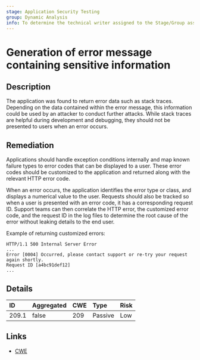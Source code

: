 ```yaml
---
stage: Application Security Testing
group: Dynamic Analysis
info: To determine the technical writer assigned to the Stage/Group associated with this page, see https://handbook.gitlab.com/handbook/product/ux/technical-writing/#assignments
---
```


# Generation of error message containing sensitive information

## Description

The application was found to return error data such as stack traces. Depending on the data contained within the error message,
this information could be used by an attacker to conduct further attacks. While stack traces are helpful during development
and debugging, they should not be presented to users when an error occurs.

## Remediation

Applications should handle exception conditions internally and map known failure types to error codes that can be displayed
to a user. These error codes should be customized to the application and returned along with the relevant HTTP error code.

When an error occurs, the application identifies the error type or class, and displays a numerical value to the
user. Requests should also be tracked so when a user is presented with an error code, it has a corresponding request ID.
Support teams can then correlate the HTTP error, the customized error code, and the request ID in the log files to
determine the root cause of the error without leaking details to the end user.

Example of returning customized errors:

```plaintext
HTTP/1.1 500 Internal Server Error
...
Error [0004] Occurred, please contact support or re-try your request again shortly.
Request ID [a4bc91def12]
...
```

## Details

| ID | Aggregated | CWE | Type | Risk |
|:---|:--------|:--------|:--------|:--------|
| 209.1 | false | 209 | Passive | Low |

## Links

- [CWE](https://cwe.mitre.org/data/definitions/209.html)
